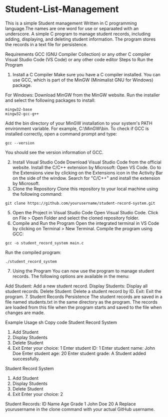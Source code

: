 # Student-List-Management
This is a simple Student management Written in C programming language.The names are one word for use or separaated with an underscore.
A simple C program to manage student records, including adding, displaying, and deleting student information. The program stores the records in a text file for persistence.

Requirements
GCC (GNU Compiler Collection) or any other C compiler
Visual Studio Code (VS Code) or any other code editor
Steps to Run the Program
1. Install a C Compiler
Make sure you have a C compiler installed. You can use GCC, which is part of the MinGW (Minimalist GNU for Windows) package.

For Windows:
Download MinGW from the MinGW website.
Run the installer and select the following packages to install:
```
mingw32-base
mingw32-gcc-g++
```
Add the bin directory of your MinGW installation to your system's PATH environment variable. For example, C:\MinGW\bin.
To check if GCC is installed correctly, open a command prompt and type:
```
gcc --version
```
You should see the version information of GCC.

2. Install Visual Studio Code
Download Visual Studio Code from the official website.
Install the C/C++ extension by Microsoft:
Open VS Code.
Go to the Extensions view by clicking on the Extensions icon in the Activity Bar on the side of the window.
Search for "C/C++" and install the extension by Microsoft.
3. Clone the Repository
Clone this repository to your local machine using the following command:
```
git clone https://github.com/yourusername/student-record-system.git
```
5. Open the Project in Visual Studio Code
Open Visual Studio Code.
Click on File > Open Folder and select the cloned repository folder.
6. Compile and Run the Program
Open the integrated terminal in VS Code by clicking on Terminal > New Terminal.
Compile the program using GCC:
```
gcc -o student_record_system main.c
```

Run the compiled program:

```
./student_record_system
```

7. Using the Program
You can now use the program to manage student records. The following options are available in the menu:

Add Student: Add a new student record.
Display Students: Display all student records.
Delete Student: Delete a student record by ID.
Exit: Exit the program.
7. Student Records Persistence
The student records are saved in a file named students.txt in the same directory as the program. The records are loaded from this file when the program starts and saved to the file when changes are made.

Example Usage
sh
Copy code
Student Record System
1. Add Student
2. Display Students
3. Delete Student
4. Exit
Enter your choice: 1
Enter student ID: 1
Enter student name: John Doe
Enter student age: 20
Enter student grade: A
Student added successfully.

Student Record System
1. Add Student
2. Display Students
3. Delete Student
4. Exit
Enter your choice: 2

Student Records:
ID    Name            Age   Grade
1     John Doe        20    A
Replace yourusername in the clone command with your actual GitHub username.

